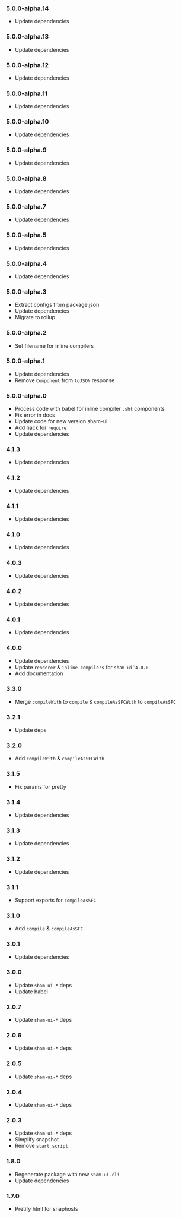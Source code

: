 ### 5.0.0-alpha.14
* Update dependencies

### 5.0.0-alpha.13
* Update dependencies

### 5.0.0-alpha.12
* Update dependencies

### 5.0.0-alpha.11
* Update dependencies

### 5.0.0-alpha.10
* Update dependencies

### 5.0.0-alpha.9
* Update dependencies

### 5.0.0-alpha.8
* Update dependencies

### 5.0.0-alpha.7
* Update dependencies

### 5.0.0-alpha.5
* Update dependencies

### 5.0.0-alpha.4
* Update dependencies

### 5.0.0-alpha.3
* Extract configs from package.json
* Update dependencies
* Migrate to rollup

### 5.0.0-alpha.2
* Set filename for inline compilers

### 5.0.0-alpha.1
* Update dependencies
* Remove `Component` from `toJSON` response

### 5.0.0-alpha.0
* Process code with babel for inline compiler `.sht` components
* Fix error in docs
* Update code for new version sham-ui
* Add hack for `require`
* Update dependencies

### 4.1.3
* Update dependencies

### 4.1.2
* Update dependencies

### 4.1.1
* Update dependencies

### 4.1.0
* Update dependencies

### 4.0.3
* Update dependencies

### 4.0.2
* Update dependencies

### 4.0.1
* Update dependencies

### 4.0.0
* Update dependencies
* Update `renderer` & `inline-compilers` for `sham-ui^4.0.0` 
* Add documentation

### 3.3.0
* Merge `compileWith` to `compile` & `compileAsSFCWith` to `compileAsSFC`

### 3.2.1
* Update deps

### 3.2.0
* Add `compileWith` & `compileAsSFCWith`

### 3.1.5
* Fix params for pretty

### 3.1.4
* Update dependencies

### 3.1.3
* Update dependencies

### 3.1.2
* Update dependencies

### 3.1.1
* Support exports for `compileAsSFC`

### 3.1.0
* Add `compile` & `compileAsSFC`

### 3.0.1
* Update dependencies

### 3.0.0
* Update `sham-ui-*` deps
* Update babel 

### 2.0.7
* Update `sham-ui-*` deps

### 2.0.6
* Update `sham-ui-*` deps

### 2.0.5
* Update `sham-ui-*` deps

### 2.0.4
* Update `sham-ui-*` deps

### 2.0.3
* Update `sham-ui-*` deps
* Simplify snapshot
* Remove `start script`

### 1.8.0
* Regenerate package with new `sham-ui-cli`
* Update dependencies


### 1.7.0
* Pretify html for snaphosts
